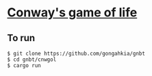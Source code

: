 # [Conway's game of life](https://mathworld.wolfram.com/GameofLife.html)

## To run

```console
$ git clone https://github.com/gongahkia/gnbt
$ cd gnbt/cnwgol
$ cargo run
```
